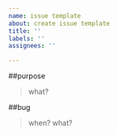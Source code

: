 ```yaml
---
name: issue template
about: create issue template
title: ''
labels: ''
assignees: ''

---
```


##purpose
>what?

##bug
>when?
>what?

